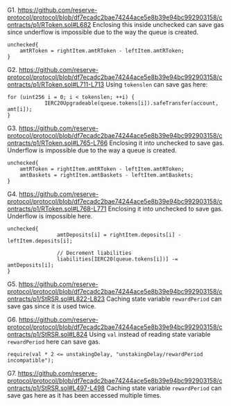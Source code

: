 G1. https://github.com/reserve-protocol/protocol/blob/df7ecadc2bae74244ace5e8b39e94bc992903158/contracts/p1/RToken.sol#L682
Enclosing this inside unchecked can save gas since underflow is impossible due to the way the queue is created.
```
unchecked{
    amtRToken = rightItem.amtRToken - leftItem.amtRToken;
}
```

G2. https://github.com/reserve-protocol/protocol/blob/df7ecadc2bae74244ace5e8b39e94bc992903158/contracts/p1/RToken.sol#L711-L713
Using ``tokenslen`` can save gas here:
```
for (uint256 i = 0; i < tokenslen; ++i) {
            IERC20Upgradeable(queue.tokens[i]).safeTransfer(account, amt[i]);
}
```

G3. https://github.com/reserve-protocol/protocol/blob/df7ecadc2bae74244ace5e8b39e94bc992903158/contracts/p1/RToken.sol#L765-L766
Enclosing it into unchecked to save gas. Underflow is impossible due to the way a queue is created.
```
unchecked{
    amtRToken = rightItem.amtRToken - leftItem.amtRToken;
    amtBaskets = rightItem.amtBaskets - leftItem.amtBaskets;
}
```

G4.  https://github.com/reserve-protocol/protocol/blob/df7ecadc2bae74244ace5e8b39e94bc992903158/contracts/p1/RToken.sol#L768-L771
Enclosing it into unchecked to save gas. Underflow is impossible here.
```
unchecked{
                amtDeposits[i] = rightItem.deposits[i] - leftItem.deposits[i];

                // Decrement liabilities
                liabilities[IERC20(queue.tokens[i])] -= amtDeposits[i];
}
```

G5. https://github.com/reserve-protocol/protocol/blob/df7ecadc2bae74244ace5e8b39e94bc992903158/contracts/p1/StRSR.sol#L822-L823
Caching state variable ``rewardPeriod`` can save gas since it is used twice.

G6. https://github.com/reserve-protocol/protocol/blob/df7ecadc2bae74244ace5e8b39e94bc992903158/contracts/p1/StRSR.sol#L824
Using ``val`` instead of reading state variable ``rewardPeriod`` here can save gas.
```
require(val * 2 <= unstakingDelay, "unstakingDelay/rewardPeriod incompatible");

```
G7. https://github.com/reserve-protocol/protocol/blob/df7ecadc2bae74244ace5e8b39e94bc992903158/contracts/p1/StRSR.sol#L497-L498
Caching state variable ``rewardPeriod`` can save gas here as it has been accessed multiple times.
